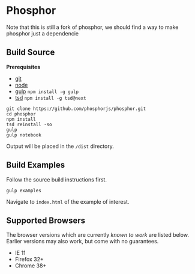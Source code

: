 Phosphor
========

Note that this is still a fork of phosphor, we should find a way to make phosphor just a dependencie


Build Source
------------

**Prerequisites**
- [git](http://git-scm.com/)
- [node](http://nodejs.org/)
- [gulp](http://gulpjs.com/) `npm install -g gulp`
- [tsd](https://github.com/DefinitelyTyped/tsd) `npm install -g tsd@next`

```
git clone https://github.com/phosphorjs/phosphor.git
cd phosphor
npm install
tsd reinstall -so
gulp
gulp notebook
```

Output will be placed in the `/dist` directory.


Build Examples
--------------

Follow the source build instructions first.

```
gulp examples
```

Navigate to `index.html` of the example of interest.


Supported Browsers
------------------
The browser versions which are currently *known to work* are listed below.
Earlier versions may also work, but come with no guarantees.

- IE 11
- Firefox 32+
- Chrome 38+
